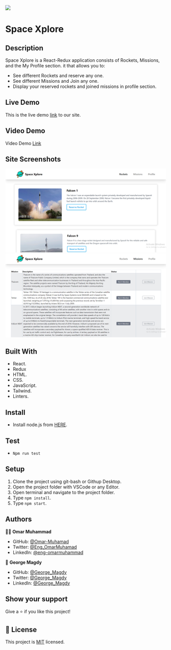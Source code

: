 ![](https://img.shields.io/badge/Microverse-blueviolet)
# Space Xplore
## Description
Space Xplore is a React-Redux application consists of Rockets, Missions, and the My Profile section. it that allows you to:

- See different Rockets and reserve any one.
- See different Missions and Join any one.
- Display your reserved rockets and joined missions in profile section.


## Live Demo

This is the live demo [link](https://space-xplore-500.netlify.app/) to our site.

## Video Demo

Video Demo [Link](https://drive.google.com/file/d/1MFIgsDCAyO6s45lenErA36nYgRwH3bFy/view?usp=sharing)

## Site Screenshots

![screenshot](./Screenshot-1.png)
![screenshot](./Screenshot-2.png)


## Built With

- React.
- Redux
- HTML.
- CSS.
- JavaScript.
- Tailwind.
- Linters.

## Install

- Install node.js from [HERE](https://nodejs.org/en/).

## Test

- `Npm run test`
  
## Setup

1. Clone the project using git-bash or Githup Desktop.
2. Open the project folder with VSCode or any Editor.
3. Open terminal and navigate to the project folder.
4. Type `npm install`.
5. Type `npm start`.

## Authors

👨‍💻 **Omar Muhammad**

- GitHub: [@Omar-Muhamad](https://github.com/Omar-Muhamad)
- Twitter: [@Eng_OmarMuhamad](https://twitter.com/Eng_OmarMuhamad)
- LinkedIn: [@eng-omarmuhammad](https://www.linkedin.com/in/eng-omarmuhammad/)

👤 **George Magdy**

- GitHub: [@George_Magdy](https://github.com/gemmen29)
- Twitter: [@George_Magdy](https://twitter.com/georgtriple1)
- LinkedIn: [@George_Magdy](https://www.linkedin.com/in/george-magdy-840/)


## Show your support

Give a ⭐️ if you like this project!
## 📝 License

This project is [MIT](./MIT.md) licensed.

